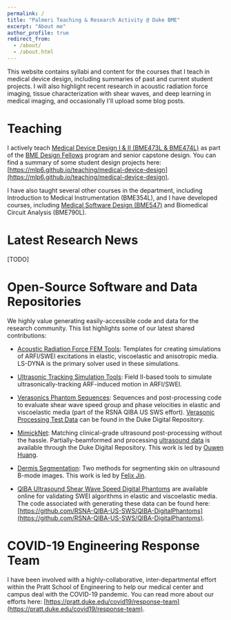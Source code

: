 ```yaml
---
permalink: /
title: "Palmeri Teaching & Research Activity @ Duke BME"
excerpt: "About me"
author_profile: true
redirect_from: 
  - /about/
  - /about.html
---
```


This website contains syllabi and content for the courses that I teach in
medical device design, including summaries of past and current student
projects. I will also highlight recent research in acoustic radiation force
imaging, tissue characterization with shear waves, and deep learning in
medical imaging, and occasionally I'll upload some blog posts.

# Teaching
I actively teach [Medical Device Design I & II (BME473L & BME474L)](https://mlp6.github.io/teaching/medical-device-design) as part of the [BME Design Fellows](https://mlp6.github.io/bme-design-fellows) program and senior capstone design. You can find a summary of some student design projects here: [https://mlp6.github.io/teaching/medical-device-design](https://mlp6.github.io/teaching/medical-device-design).

I have also taught several other courses in the department, including Introduction to Medical Instrumentation (BME354L), and I have developed courses, including [Medical Software Design (BME547)](https://mlp6.github.io/teaching/medical-software-design) and Biomedical Circuit Analysis (BME790L).

# Latest Research News
[TODO]

# Open-Source Software and Data Repositories
We highly value generating easily-accessible code and data for the research community.  This list highlights some of our latest shared contributions:

* [Acoustic Radiation Force FEM Tools](https://github.com/mlp6/fem): Templates for creating simulations of ARFI/SWEI excitations in elastic, viscoelastic and anisotropic media.  LS-DYNA is the primary solver used in these simulations.

* [Ultrasonic Tracking Simulation Tools](https://github.com/mlp6/ultratrack): Field II-based tools to simulate ultrasonically-tracking ARF-induced motion in ARFI/SWEI.

* [Verasonics Phantom Sequences](https://github.com/RSNA-QIBA-US-SWS/VerasonicsPhantomSequences): Sequences and post-processing code to evaluate shear wave speed group and phase velocities in elastic and viscoelastic media (part of the RSNA QIBA US SWS effort). [Verasonic Processing Test Data](https://doi.org/10.7924/r4df6q75s) can be found in the Duke Digital Repository.

* [MimickNet](https://github.com/ouwen/mimicknet): Matching clinical-grade ultrasound post-processing without the hassle. Partially-beamformed and processing [ultrasound data](https://doi.org/10.7924/r49z94h1s) is available through the Duke Digital Repository.  This work is led by [Ouwen Huang](https://ouwen.io/).

* [Dermis Segmentation](https://github.com/fqjin/skin-segmentation): Two methods for segmenting skin on ultrasound B-mode images. This work is led by [Felix Jin](https://github.com/fqjin).

* [QIBA Ultrasound Shear Wave Speed Digital Phantoms](https://doi.org/10.7924/r4sj1f98c) are available online for validating SWEI algorithms in elastic and viscoelastic media.  The code associated with generating these data can be found here: [https://github.com/RSNA-QIBA-US-SWS/QIBA-DigitalPhantoms](https://github.com/RSNA-QIBA-US-SWS/QIBA-DigitalPhantoms).

# COVID-19 Engineering Response Team
I have been involved with a highly-collaborative, inter-departmental effort
within the Pratt School of Engineering to help our medical center and campus
deal with the COVID-19 pandemic. You can read more about our efforts here:
[https://pratt.duke.edu/covid19/response-team](https://pratt.duke.edu/covid19/response-team).